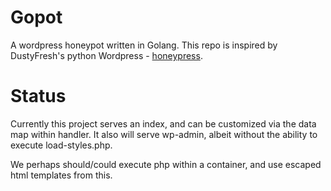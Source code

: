 # Gopot

A wordpress honeypot written in Golang.
This repo is inspired by DustyFresh's python Wordpress - [honeypress]. 

Status
=
Currently this project serves an index, and can be customized via the data map within handler. It also will serve wp-admin, albeit without the ability to execute load-styles.php. 

We perhaps should/could execute php within a container, and use escaped html templates from this. 


   [honeypress]: <https://github.com/dustyfresh/HoneyPress/>

